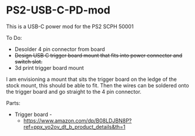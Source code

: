 # PS2-USB-C-PD-mod

This is a USB-C power mod for the PS2 SCPH 50001

To Do:
  - Desolder 4 pin connector from board
  - ~~Design USB C trigger board mount that fits into power connector and switch slot.~~
  - 3d print trigger board mount

I am envisioning a mount that sits the trigger board on the ledge of the stock mount, this should be able to fit. Then the wires can be soldered onto the trigger board and go straight to the 4 pin connector.

Parts:
  - Trigger board -
    - https://www.amazon.com/dp/B08LDJBN8P?ref=ppx_yo2ov_dt_b_product_details&th=1
